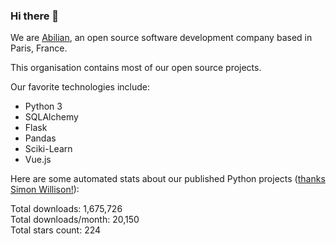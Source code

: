 ### Hi there 👋

We are [Abilian](https://abilian.com/), an open source software development company based in Paris, France.

This organisation contains most of our open source projects.

Our favorite technologies include:

- Python 3
- SQLAlchemy
- Flask
- Pandas
- Sciki-Learn
- Vue.js

Here are some automated stats about our published Python projects
([thanks Simon Willison!][sw-post]):

<!--marker-->
Total downloads: 1,675,726<br>
Total downloads/month: 20,150<br>
Total stars count: 224
<!--end-->

[sw-post]: https://simonwillison.net/2020/Jul/10/self-updating-profile-readme/